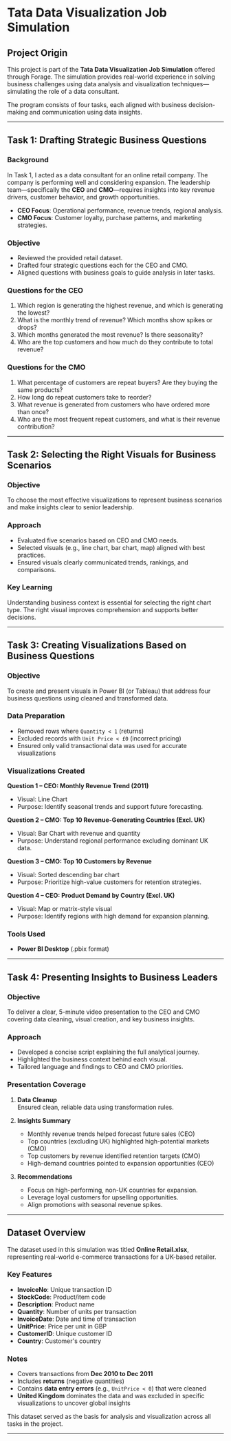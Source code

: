 # Tata Data Visualization Job Simulation

## Project Origin

This project is part of the **Tata Data Visualization Job Simulation** offered through Forage. The simulation provides real-world experience in solving business challenges using data analysis and visualization techniques—simulating the role of a data consultant.

The program consists of four tasks, each aligned with business decision-making and communication using data insights.

---

## Task 1: Drafting Strategic Business Questions

### Background

In Task 1, I acted as a data consultant for an online retail company. The company is performing well and considering expansion. The leadership team—specifically the **CEO** and **CMO**—requires insights into key revenue drivers, customer behavior, and growth opportunities.

- **CEO Focus**: Operational performance, revenue trends, regional analysis.
- **CMO Focus**: Customer loyalty, purchase patterns, and marketing strategies.

### Objective

- Reviewed the provided retail dataset.
- Drafted four strategic questions each for the CEO and CMO.
- Aligned questions with business goals to guide analysis in later tasks.

### Questions for the CEO

1. Which region is generating the highest revenue, and which is generating the lowest?
2. What is the monthly trend of revenue? Which months show spikes or drops?
3. Which months generated the most revenue? Is there seasonality?
4. Who are the top customers and how much do they contribute to total revenue?

### Questions for the CMO

1. What percentage of customers are repeat buyers? Are they buying the same products?
2. How long do repeat customers take to reorder?
3. What revenue is generated from customers who have ordered more than once?
4. Who are the most frequent repeat customers, and what is their revenue contribution?

---

## Task 2: Selecting the Right Visuals for Business Scenarios

### Objective

To choose the most effective visualizations to represent business scenarios and make insights clear to senior leadership.

### Approach

- Evaluated five scenarios based on CEO and CMO needs.
- Selected visuals (e.g., line chart, bar chart, map) aligned with best practices.
- Ensured visuals clearly communicated trends, rankings, and comparisons.

### Key Learning

Understanding business context is essential for selecting the right chart type. The right visual improves comprehension and supports better decisions.

---

## Task 3: Creating Visualizations Based on Business Questions

### Objective

To create and present visuals in Power BI (or Tableau) that address four business questions using cleaned and transformed data.

### Data Preparation

- Removed rows where `Quantity < 1` (returns)
- Excluded records with `Unit Price < £0` (incorrect pricing)
- Ensured only valid transactional data was used for accurate visualizations

### Visualizations Created

**Question 1 – CEO: Monthly Revenue Trend (2011)**  
- Visual: Line Chart  
- Purpose: Identify seasonal trends and support future forecasting.

**Question 2 – CMO: Top 10 Revenue-Generating Countries (Excl. UK)**  
- Visual: Bar Chart with revenue and quantity  
- Purpose: Understand regional performance excluding dominant UK data.

**Question 3 – CMO: Top 10 Customers by Revenue**  
- Visual: Sorted descending bar chart  
- Purpose: Prioritize high-value customers for retention strategies.

**Question 4 – CEO: Product Demand by Country (Excl. UK)**  
- Visual: Map or matrix-style visual  
- Purpose: Identify regions with high demand for expansion planning.

### Tools Used

- **Power BI Desktop** (.pbix format)

---

## Task 4: Presenting Insights to Business Leaders

### Objective

To deliver a clear, 5-minute video presentation to the CEO and CMO covering data cleaning, visual creation, and key business insights.

### Approach

- Developed a concise script explaining the full analytical journey.
- Highlighted the business context behind each visual.
- Tailored language and findings to CEO and CMO priorities.

### Presentation Coverage

1. **Data Cleanup**  
   Ensured clean, reliable data using transformation rules.

2. **Insights Summary**  
   - Monthly revenue trends helped forecast future sales (CEO)
   - Top countries (excluding UK) highlighted high-potential markets (CMO)
   - Top customers by revenue identified retention targets (CMO)
   - High-demand countries pointed to expansion opportunities (CEO)

3. **Recommendations**  
   - Focus on high-performing, non-UK countries for expansion.  
   - Leverage loyal customers for upselling opportunities.  
   - Align promotions with seasonal revenue spikes.

---

## Dataset Overview

The dataset used in this simulation was titled **Online Retail.xlsx**, representing real-world e-commerce transactions for a UK-based retailer.

### Key Features

- **InvoiceNo**: Unique transaction ID  
- **StockCode**: Product/item code  
- **Description**: Product name  
- **Quantity**: Number of units per transaction  
- **InvoiceDate**: Date and time of transaction  
- **UnitPrice**: Price per unit in GBP  
- **CustomerID**: Unique customer ID  
- **Country**: Customer's country

### Notes

- Covers transactions from **Dec 2010 to Dec 2011**
- Includes **returns** (negative quantities)
- Contains **data entry errors** (e.g., `UnitPrice < 0`) that were cleaned
- **United Kingdom** dominates the data and was excluded in specific visualizations to uncover global insights

This dataset served as the basis for analysis and visualization across all tasks in the project.

---

